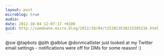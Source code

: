 ```yaml
---
layout: post
microblog: true
audio: 
date: 2012-10-04 12:07:17 +0100
guid: http://samdeane.micro.blog/2012/10/04/t253813538215305216.html
---
```

@sw @tapbots @pth @alblue @donmcallister just looked at my Twitter email settings - notifications were off for DMs for some reason! :)
